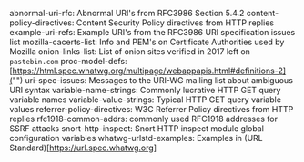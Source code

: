 abnormal-uri-rfc: Abnormal URI's from RFC3986 Section 5.4.2
content-policy-directives: Content Security Policy directives from HTTP replies
example-uri-refs: Example URI's from the RFC3986 URI specification issues list
mozilla-cacerts-list: Info and PEM's on Certificate Authorities used by Mozilla 
onion-links-list: List of onion sites verified in 2017 left on `pastebin.com`
proc-model-defs: [https://html.spec.whatwg.org/multipage/webappapis.html#definitions-2]("")
uri-spec-issues: Messages to the URI-WG mailing list about ambiguous URI syntax
variable-name-strings: Commonly lucrative HTTP GET query variable names
variable-value-strings: Typical HTTP GET query variable values
referrer-policy-directives: W3C Referrer Policy directives from HTTP replies
rfc1918-common-addrs: commonly used RFC1918 addresses for SSRF attacks
snort-http-inspect: Snort HTTP inspect module global configuration variables
whatwg-urlstd-examples: Examples in (URL Standard)[https://url.spec.whatwg.org] 
